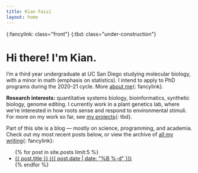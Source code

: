 ```yaml
---
title: Kian Faizi
layout: home
---
```

{:fancylink: class="front"}
{:tbd: class="under-construction"}

# Hi there! I'm Kian.

I’m a third year undergraduate at UC San Diego studying molecular biology, with a minor in math (emphasis on statistics). I intend to apply to PhD programs during the 2020-21 cycle. More [about me]{: fancylink}.

**Research interests:** quantitative systems biology, bioinformatics, synthetic biology, genome editing. I currently work in a plant genetics lab, where we're interested in how roots sense and respond to environmental stimuli. For more on my work so far, see [my projects]{: tbd}.

Part of this site is a blog — mostly on science, programming, and academia. Check out my most recent posts below, or view the archive of [all my writing]{: fancylink}:

<ul>
  {% for post in site.posts limit:5 %}
    <li>
      <a href="{{ post.url }}" title="{{ post.title | handleize }}">{{ post.title }} ({{ post.date | date: "%B %-d" }})</a>
    </li>
  {% endfor %}
</ul>

[about me]: about.html "about"
[all my writing]: blog.html "blog"
[my projects]: projects.html "projects"
